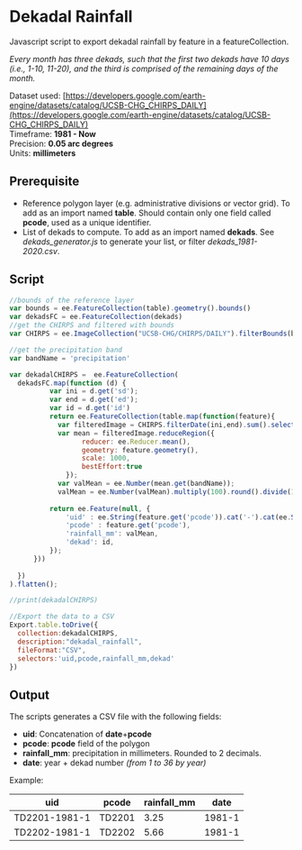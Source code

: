 # Dekadal Rainfall 

Javascript script to export dekadal rainfall by feature in a featureCollection.

*Every month has three dekads, such that the first two dekads have 10 days (i.e., 1-10, 11-20), and the third is comprised of the remaining days of the month.*

Dataset used: [https://developers.google.com/earth-engine/datasets/catalog/UCSB-CHG_CHIRPS_DAILY](https://developers.google.com/earth-engine/datasets/catalog/UCSB-CHG_CHIRPS_DAILY)  
Timeframe: **1981 - Now**  
Precision: **0.05 arc degrees**  
Units: **millimeters**

## Prerequisite

- Reference polygon layer (e.g. administrative divisions or vector grid). To add as an import named **table**. Should contain only one field called **pcode**, used as a unique identifier.
- List of dekads to compute. To add as an import named **dekads**. See *dekads_generator.js* to generate your list, or filter *dekads_1981-2020.csv*.


## Script

```javascript
//bounds of the reference layer
var bounds = ee.FeatureCollection(table).geometry().bounds()
var dekadsFC = ee.FeatureCollection(dekads)
//get the CHIRPS and filtered with bounds
var CHIRPS = ee.ImageCollection("UCSB-CHG/CHIRPS/DAILY").filterBounds(bounds);

//get the precipitation band
var bandName = 'precipitation'

var dekadalCHIRPS =  ee.FeatureCollection(
  dekadsFC.map(function (d) {
          var ini = d.get('sd');
          var end = d.get('ed');
          var id = d.get('id')
          return ee.FeatureCollection(table.map(function(feature){
            var filteredImage = CHIRPS.filterDate(ini,end).sum().select(bandName)
            var mean = filteredImage.reduceRegion({
                  reducer: ee.Reducer.mean(),
                  geometry: feature.geometry(),
                  scale: 1000,
                  bestEffort:true
              });
            var valMean = ee.Number(mean.get(bandName));
            valMean = ee.Number(valMean).multiply(100).round().divide(100) //keep only 2 decimals
          
          return ee.Feature(null, {
              'uid' : ee.String(feature.get('pcode')).cat('-').cat(ee.String(id)),
              'pcode' : feature.get('pcode'),
              'rainfall_mm': valMean,
              'dekad': id,
          });
      }))
    
  })
).flatten();

//print(dekadalCHIRPS)

//Export the data to a CSV
Export.table.toDrive({
  collection:dekadalCHIRPS,
  description:"dekadal_rainfall",
  fileFormat:"CSV",
  selectors:'uid,pcode,rainfall_mm,dekad'
})
```
## Output

The scripts generates a CSV file with the following fields:

- **uid**: Concatenation of **date**+**pcode**
- **pcode**: **pcode** field of the polygon
- **rainfall_mm**: precipitation in millimeters. Rounded to 2 decimals.
- **date**: year + dekad number *(from 1 to 36 by year)*

Example:

| uid  |pcode   |rainfall_mm   |date   | 
|---|---|---|---|
| TD2201-1981-1|TD2201   |3.25   |1981-1   |
| TD2202-1981-1|TD2202   |5.66   |1981-1   |